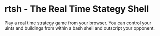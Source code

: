 rtsh - The Real Time Stategy Shell
==================================

Play a real time strategy game from your browser. You can control your uints and buildings from within a bash shell and outscript your opponent.
